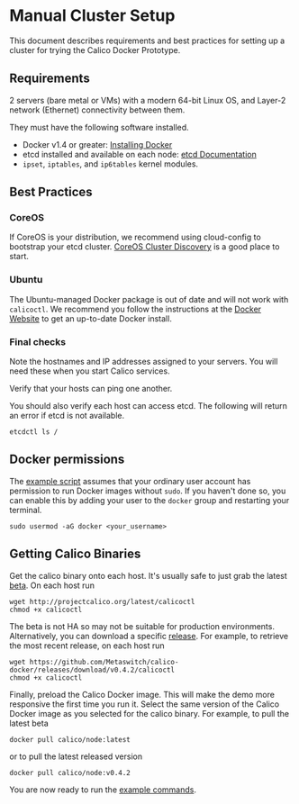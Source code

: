 # Manual Cluster Setup

This document describes requirements and best practices for setting up a cluster for trying the Calico Docker Prototype.

## Requirements

2 servers (bare metal or VMs) with a modern 64-bit Linux OS, and Layer-2 network (Ethernet) connectivity between them.

They must have the following software installed.
 * Docker v1.4 or greater: [Installing Docker](https://docs.docker.com/installation/)
 * etcd installed and available on each node: [etcd Documentation](https://coreos.com/etcd/docs/2.0.8/)
 * `ipset`, `iptables`, and `ip6tables` kernel modules.

## Best Practices

### CoreOS
If CoreOS is your distribution, we recommend using cloud-config to bootstrap your etcd cluster.  [CoreOS Cluster Discovery](https://coreos.com/docs/cluster-management/setup/cluster-discovery/) is a good place to start.

### Ubuntu
The Ubuntu-managed Docker package is out of date and will not work with `calicoctl`.  We recommend you follow the instructions at the [Docker Website](https://docs.docker.com/installation/) to get an up-to-date Docker install.

### Final checks

Note the hostnames and IP addresses assigned to your servers.  You will need these when you start Calico services.

Verify that your hosts can ping one another.

You should also verify each host can access etcd.  The following will return an error if etcd is not available.

    etcdctl ls /

## Docker permissions

The [example script][example-commands] assumes that your ordinary user account has permission to run Docker images without `sudo`.  If you haven't done so, you can enable this by adding your user to the `docker` group and restarting your terminal.

    sudo usermod -aG docker <your_username>

## Getting Calico Binaries

Get the calico binary onto each host. It's usually safe to just grab the latest [beta](http://projectcalico.org/latest/calicoctl).  On each host run

    wget http://projectcalico.org/latest/calicoctl
	chmod +x calicoctl

The beta is not HA so may not be suitable for production environments.  Alternatively, you can download a specific [release](https://github.com/Metaswitch/calico-docker/releases/).  For example, to retrieve the most recent release, on each host run

	wget https://github.com/Metaswitch/calico-docker/releases/download/v0.4.2/calicoctl
	chmod +x calicoctl

Finally, preload the Calico Docker image.  This will make the demo more responsive the first time you run it.  Select the same version of the Calico Docker image as you selected for the calico binary.  For example, to pull the latest beta

    docker pull calico/node:latest

or to pull the latest released version

    docker pull calico/node:v0.4.2

You are now ready to run the [example commands][example-commands].

[example-commands]: ./GettingStarted.md#calico-services
